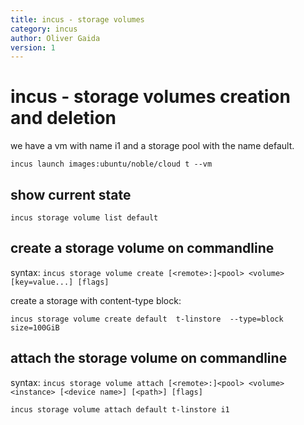 ```yaml
---
title: incus - storage volumes
category: incus
author: Oliver Gaida
version: 1
---
```


# incus - storage volumes creation and deletion

we have a vm with name i1 and a storage pool with the name default.

`incus launch images:ubuntu/noble/cloud t --vm`

## show current state

`incus storage volume list default`

## create a storage volume on commandline

syntax: `incus storage volume create [<remote>:]<pool> <volume> [key=value...] [flags]`

create a storage with content-type block:

`incus storage volume create default  t-linstore  --type=block size=100GiB`


## attach the storage volume on commandline

syntax: `incus storage volume attach [<remote>:]<pool> <volume> <instance> [<device name>] [<path>] [flags]`

`incus storage volume attach default t-linstore i1`
